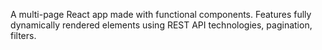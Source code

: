 A multi-page React app made with functional components. Features fully dynamically rendered elements using REST API technologies, pagination, filters.
